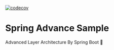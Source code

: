 [![codecov](https://codecov.io/gh/jgspark/spring-advance-sample/branch/main/graph/badge.svg?token=OLRUTIC0CU)](https://codecov.io/gh/jgspark/spring-advance-sample)

# Spring Advance Sample
Advanced Layer Architecture By Spring Boot 🍃

